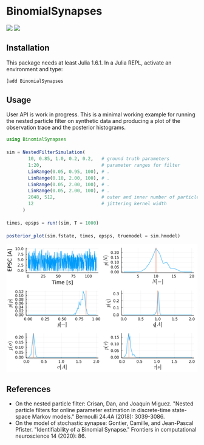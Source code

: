 # BinomialSynapses
[![][docs-stable-img]][docs-stable-url] [![][docs-dev-img]][docs-dev-url]

[docs-stable-img]: https://img.shields.io/badge/docs-stable-blue.svg
[docs-stable-url]: https://theoretical-neuroscience-group.github.io/BinomialSynapses.jl/stable/

[docs-dev-img]: https://img.shields.io/badge/docs-dev-blue.svg
[docs-dev-url]: https://theoretical-neuroscience-group.github.io/BinomialSynapses.jl/dev/
<!-- [![Build status](https://badge.buildkite.com/15db27ead6ca652df308f96b4805115a1720f1d75155d90b63.svg)](https://buildkite.com/theoretical-neuroscience-group/binomialsynapses) -->
<!-- [![Coverage](https://codecov.io/gh/Theoretical-Neuroscience-Group/BinomialSynapses.jl/branch/master/graph/badge.svg)](https://codecov.io/gh/Theoretical-Neuroscience-Group/BinomialSynapses.jl) -->

## Installation

This package needs at least Julia 1.6.1. 
In a Julia REPL, activate an environment and type:

```julia
]add BinomialSynapses
```

## Usage

User API is work in progress. This is a minimal working example for running the nested particle filter on synthetic data and producing a plot of the observation trace and the posterior histograms.

```julia
using BinomialSynapses

sim = NestedFilterSimulation(
        10, 0.85, 1.0, 0.2, 0.2,   # ground truth parameters
        1:20,                      # parameter ranges for filter
        LinRange(0.05, 0.95, 100), # .
        LinRange(0.10, 2.00, 100), # .
        LinRange(0.05, 2.00, 100), # .
        LinRange(0.05, 2.00, 100), # .
        2048, 512,                 # outer and inner number of particles
        12                         # jittering kernel width
      )

times, epsps = run!(sim, T = 1000)

posterior_plot(sim.fstate, times, epsps, truemodel = sim.hmodel)
```

![](posteriors.png)


## References

- On the nested particle filter: Crisan, Dan, and Joaquin Miguez. "Nested particle filters for online parameter estimation in discrete-time state-space Markov models." Bernoulli 24.4A (2018): 3039-3086.
- On the model of stochastic synapse: Gontier, Camille, and Jean-Pascal Pfister. "Identifiability of a Binomial Synapse." Frontiers in computational neuroscience 14 (2020): 86.
